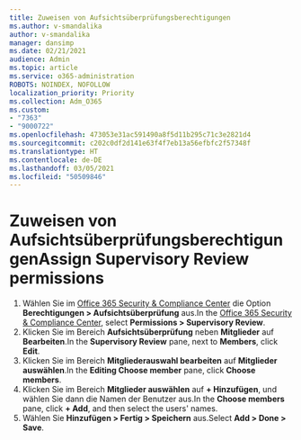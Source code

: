 ```yaml
---
title: Zuweisen von Aufsichtsüberprüfungsberechtigungen
ms.author: v-smandalika
author: v-smandalika
manager: dansimp
ms.date: 02/21/2021
audience: Admin
ms.topic: article
ms.service: o365-administration
ROBOTS: NOINDEX, NOFOLLOW
localization_priority: Priority
ms.collection: Adm_O365
ms.custom:
- "7363"
- "9000722"
ms.openlocfilehash: 473053e31ac591490a8f5d11b295c71c3e2821d4
ms.sourcegitcommit: c202c0df2d141e63f4f7eb13a56efbfc2f57348f
ms.translationtype: HT
ms.contentlocale: de-DE
ms.lasthandoff: 03/05/2021
ms.locfileid: "50509846"
---
```

# <a name="assign-supervisory-review-permissions"></a><span data-ttu-id="48a19-102">Zuweisen von Aufsichtsüberprüfungsberechtigungen</span><span class="sxs-lookup"><span data-stu-id="48a19-102">Assign Supervisory Review permissions</span></span>

1. <span data-ttu-id="48a19-103">Wählen Sie im [Office 365 Security & Compliance Center](https://sip.protection.office.com/homepage) die Option **Berechtigungen > Aufsichtsüberprüfung** aus.</span><span class="sxs-lookup"><span data-stu-id="48a19-103">In the [Office 365 Security & Compliance Center](https://sip.protection.office.com/homepage), select **Permissions > Supervisory Review**.</span></span>
2. <span data-ttu-id="48a19-104">Klicken Sie im Bereich **Aufsichtsüberprüfung** neben **Mitglieder** auf **Bearbeiten**.</span><span class="sxs-lookup"><span data-stu-id="48a19-104">In the **Supervisory Review** pane, next to **Members**, click **Edit**.</span></span>
3. <span data-ttu-id="48a19-105">Klicken Sie im Bereich **Mitgliederauswahl bearbeiten** auf **Mitglieder auswählen**.</span><span class="sxs-lookup"><span data-stu-id="48a19-105">In the **Editing Choose member** pane, click **Choose members**.</span></span>
4. <span data-ttu-id="48a19-106">Klicken Sie im Bereich **Mitglieder auswählen** auf **+ Hinzufügen**, und wählen Sie dann die Namen der Benutzer aus.</span><span class="sxs-lookup"><span data-stu-id="48a19-106">In the **Choose members** pane, click **+ Add**, and then select the users' names.</span></span>
5. <span data-ttu-id="48a19-107">Wählen Sie **Hinzufügen > Fertig > Speichern** aus.</span><span class="sxs-lookup"><span data-stu-id="48a19-107">Select **Add > Done > Save**.</span></span>